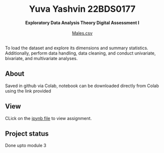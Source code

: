 <h1 align="center">Yuva Yashvin 22BDS0177</h1>
<p align="center"><strong>Exploratory Data Analysis Theory Digital Assessment I</strong>
<br>
  <br>
  <a href="https://raw.githubusercontent.com/salemprakash/EDA/main/Data/Males.csv">Males.csv</a></p>
<br>
To load the dataset and explore its dimensions and summary statistics. Additionally, perform data handling, data cleaning, and conduct univariate, bivariate, and multivariate analyses.
<br/>
<h2>About</h2>
Saved in github via Colab, notebook can be downloaded directly from Colab using the link provided

<h2>View</h2>

CLick on the <a href="https://github.com/levyashvin/exploratory-data-analysis/blob/main/males_dataset_analysis.ipynb">ipynb file</a> to view assignment.

<h2>Project status</h2>
Done upto module 3
